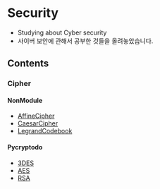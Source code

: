 # Security
- Studying about Cyber security
- 사이버 보안에 관해서 공부한 것들을 올려놓았습니다.

## Contents
### Cipher
#### NonModule
- [AffineCipher](https://github.com/ryujm1828/Security/tree/main/Cipher/AffineCipher)
- [CaesarCipher](https://github.com/ryujm1828/Security/tree/main/Cipher/CaesarCipher)
- [LegrandCodebook](https://github.com/ryujm1828/Security/tree/main/Cipher/LegrandCodebook)
#### Pycryptodo
- [3DES](https://github.com/ryujm1828/Security/tree/main/Cipher/Pycrypto/3DES)
- [AES](https://github.com/ryujm1828/Security/tree/main/Cipher/Pycrypto/AES)
- [RSA](https://github.com/ryujm1828/Security/tree/main/Cipher/Pycrypto/RSA)

